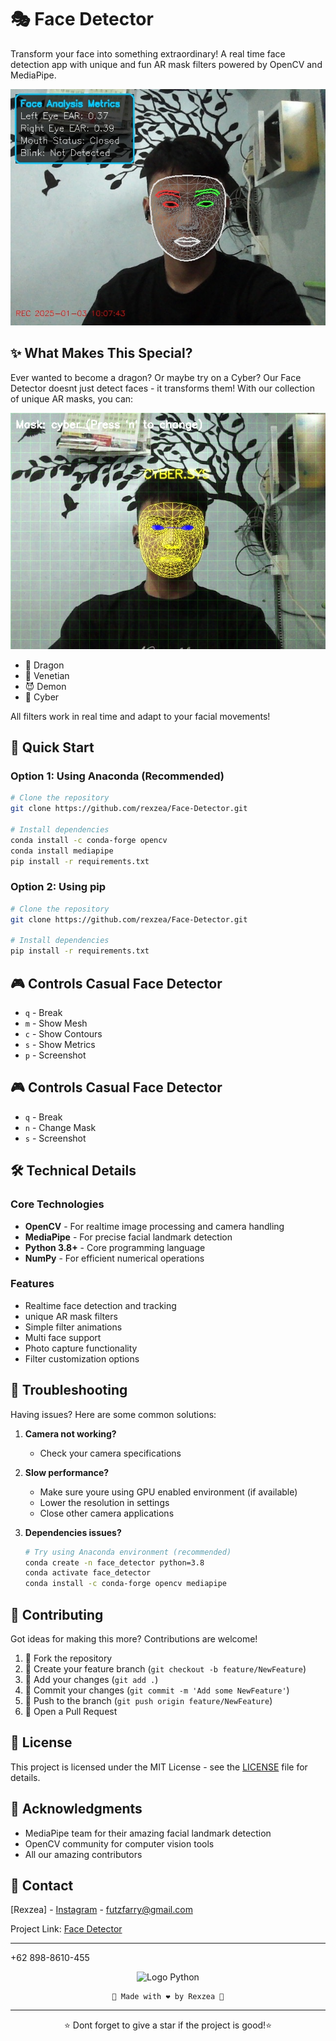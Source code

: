 # 🎭 Face Detector

Transform your face into something extraordinary! A real time face detection app with unique and fun AR mask filters powered by OpenCV and MediaPipe.

![](/assets/casual.jpg)

## ✨ What Makes This Special?

Ever wanted to become a dragon? Or maybe try on a Cyber? Our Face Detector doesnt just detect faces - it transforms them! With our collection of unique AR masks, you can:

![](/assets/cybermask.jpg)

- 🐲 Dragon
- 👑 Venetian
- 😈 Demon
- 🤖 Cyber


All filters work in real time and adapt to your facial movements!

## 🚀 Quick Start

### Option 1: Using Anaconda (Recommended)
```bash
# Clone the repository
git clone https://github.com/rexzea/Face-Detector.git

# Install dependencies
conda install -c conda-forge opencv
conda install mediapipe
pip install -r requirements.txt

```

### Option 2: Using pip
```bash
# Clone the repository
git clone https://github.com/rexzea/Face-Detector.git

# Install dependencies
pip install -r requirements.txt

```

## 🎮 Controls Casual Face Detector

- `q` - Break
- `m` - Show Mesh
- `c` - Show Contours
- `s` - Show Metrics
- `p` - Screenshot

## 🎮 Controls Casual Face Detector
- `q` - Break
- `n` - Change Mask
- `s` - Screenshot
  

## 🛠️ Technical Details

### Core Technologies
- **OpenCV** - For realtime image processing and camera handling
- **MediaPipe** - For precise facial landmark detection
- **Python 3.8+** - Core programming language
- **NumPy** - For efficient numerical operations

### Features
- Realtime face detection and tracking
- unique AR mask filters
- Simple filter animations
- Multi face support
- Photo capture functionality
- Filter customization options

## 🔧 Troubleshooting

Having issues? Here are some common solutions:

1. **Camera not working?**
   - Check your camera specifications

2. **Slow performance?**
   - Make sure youre using GPU enabled environment (if available)
   - Lower the resolution in settings
   - Close other camera applications

3. **Dependencies issues?**
   ```bash
   # Try using Anaconda environment (recommended)
   conda create -n face_detector python=3.8
   conda activate face_detector
   conda install -c conda-forge opencv mediapipe
   ```


## 🤝 Contributing

Got ideas for making this more? Contributions are welcome!

1. 🍴 Fork the repository
2. 🌱 Create your feature branch (`git checkout -b feature/NewFeature`)
3. 💫 Add your changes (`git add .`)
4. 📝 Commit your changes (`git commit -m 'Add some NewFeature'`)
5. 🚀 Push to the branch (`git push origin feature/NewFeature`)
6. 🎉 Open a Pull Request

## 📝 License

This project is licensed under the MIT License - see the [LICENSE](LICENSE) file for details.

## 👏 Acknowledgments

- MediaPipe team for their amazing facial landmark detection
- OpenCV community for computer vision tools
- All our amazing contributors


## 📧 Contact

[Rexzea] - [Instagram](https://www.instagram.com/alzennora/profilecard/?igsh=Ym8wZHFjcWRxaWhx) - futzfarry@gmail.com



Project Link: [Face Detector](https://github.com/rexzea/Face-Detector.git)

---
+62 898-8610-455

<div align="center">


![Logo Python](https://upload.wikimedia.org/wikipedia/commons/c/c3/Python-logo-notext.svg)
```
🌟 Made with ❤️ by Rexzea 🌟
```

</div>

---

<div align="center">
⭐ Dont forget to give a star if the project is good!⭐
</div>
